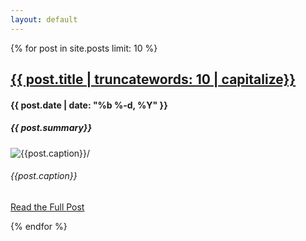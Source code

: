 ```yaml
---
layout: default
---
```


{% for post in site.posts limit: 10 %}
  <div class="row-fluid">
    <div class="span12">
      <h2><a href="{{ post.url }}">{{ post.title | truncatewords: 10 | capitalize}}</a></h2>
      <h4>{{ post.date | date: "%b %-d, %Y" }}</h4>
      <h5>{{ post.summary}}</h5>
      <img class="img-responsive" src={{post.picture}} alt={{post.caption}}/>
      <h6>{{post.caption}}</h6>
      <p>
        <a href="{{ post.url }}">Read the Full Post</a>
      </p>
    </div>
  </div>

{% endfor %}

<script type="text/javascript">
/* * * CONFIGURATION VARIABLES: EDIT BEFORE PASTING INTO YOUR WEBPAGE * * */
var disqus_shortname = 'example'; // required: replace example with your forum shortname

/* * * DON'T EDIT BELOW THIS LINE * * */
(function () {
    var s = document.createElement('script'); s.async = true;
    s.type = 'text/javascript';
    s.src = '//' + disqus_shortname + '.disqus.com/count.js';
    (document.getElementsByTagName('HEAD')[0] || document.getElementsByTagName('BODY')[0]).appendChild(s);
}());
</script>
